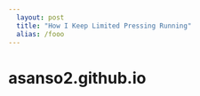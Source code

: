 ```yaml
---
  layout: post
  title: "How I Keep Limited Pressing Running"
  alias: /fooo
---
```

# asanso2.github.io
